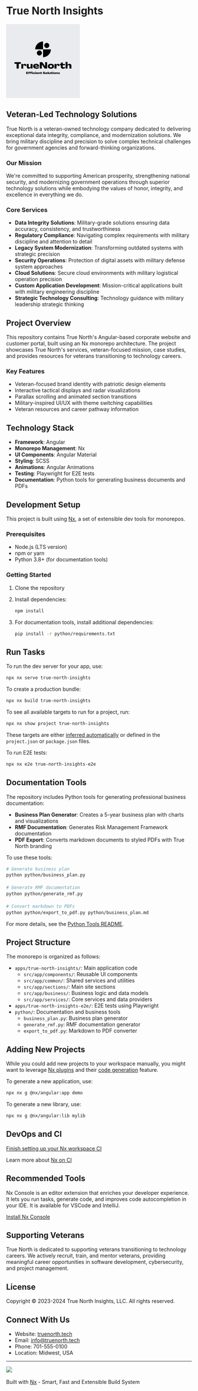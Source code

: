 # True North Insights

<img src="apps/true-north-insights/src/assets/images/true-north-logo.png" alt="True North Logo" width="200"/>

## Veteran-Led Technology Solutions

True North is a veteran-owned technology company dedicated to delivering exceptional data integrity, compliance, and modernization solutions. We bring military discipline and precision to solve complex technical challenges for government agencies and forward-thinking organizations.

### Our Mission

We're committed to supporting American prosperity, strengthening national security, and modernizing government operations through superior technology solutions while embodying the values of honor, integrity, and excellence in everything we do.

### Core Services

- **Data Integrity Solutions**: Military-grade solutions ensuring data accuracy, consistency, and trustworthiness
- **Regulatory Compliance**: Navigating complex requirements with military discipline and attention to detail
- **Legacy System Modernization**: Transforming outdated systems with strategic precision
- **Security Operations**: Protection of digital assets with military defense system approaches
- **Cloud Solutions**: Secure cloud environments with military logistical operation precision 
- **Custom Application Development**: Mission-critical applications built with military engineering discipline
- **Strategic Technology Consulting**: Technology guidance with military leadership strategic thinking

## Project Overview

This repository contains True North's Angular-based corporate website and customer portal, built using an Nx monorepo architecture. The project showcases True North's services, veteran-focused mission, case studies, and provides resources for veterans transitioning to technology careers.

### Key Features

- Veteran-focused brand identity with patriotic design elements
- Interactive tactical displays and radar visualizations
- Parallax scrolling and animated section transitions
- Military-inspired UI/UX with theme switching capabilities
- Veteran resources and career pathway information

## Technology Stack

- **Framework**: Angular 
- **Monorepo Management**: Nx
- **UI Components**: Angular Material
- **Styling**: SCSS
- **Animations**: Angular Animations
- **Testing**: Playwright for E2E tests
- **Documentation**: Python tools for generating business documents and PDFs

## Development Setup

This project is built using [Nx](https://nx.dev), a set of extensible dev tools for monorepos.

### Prerequisites

- Node.js (LTS version)
- npm or yarn
- Python 3.8+ (for documentation tools)

### Getting Started

1. Clone the repository
2. Install dependencies:
   ```sh
   npm install
   ```
   
3. For documentation tools, install additional dependencies:
   ```sh
   pip install -r python/requirements.txt
   ```

## Run Tasks

To run the dev server for your app, use:

```sh
npx nx serve true-north-insights
```

To create a production bundle:

```sh
npx nx build true-north-insights
```

To see all available targets to run for a project, run:

```sh
npx nx show project true-north-insights
```

These targets are either [inferred automatically](https://nx.dev/concepts/inferred-tasks) or defined in the `project.json` or `package.json` files.

To run E2E tests:

```sh
npx nx e2e true-north-insights-e2e
```

## Documentation Tools

The repository includes Python tools for generating professional business documentation:

- **Business Plan Generator**: Creates a 5-year business plan with charts and visualizations
- **RMF Documentation**: Generates Risk Management Framework documentation
- **PDF Export**: Converts markdown documents to styled PDFs with True North branding

To use these tools:

```sh
# Generate business plan
python python/business_plan.py

# Generate RMF documentation
python python/generate_rmf.py

# Convert markdown to PDFs
python python/export_to_pdf.py python/business_plan.md
```

For more details, see the [Python Tools README](python/README.md).

## Project Structure

The monorepo is organized as follows:

- `apps/true-north-insights/`: Main application code
  - `src/app/components/`: Reusable UI components
  - `src/app/common/`: Shared services and utilities
  - `src/app/sections/`: Main site sections
  - `src/app/business/`: Business logic and data models
  - `src/app/services/`: Core services and data providers
- `apps/true-north-insights-e2e/`: E2E tests using Playwright
- `python/`: Documentation and business tools
  - `business_plan.py`: Business plan generator
  - `generate_rmf.py`: RMF documentation generator
  - `export_to_pdf.py`: Markdown to PDF converter

## Adding New Projects

While you could add new projects to your workspace manually, you might want to leverage [Nx plugins](https://nx.dev/concepts/nx-plugins) and their [code generation](https://nx.dev/features/generate-code) feature.

To generate a new application, use:

```sh
npx nx g @nx/angular:app demo
```

To generate a new library, use:

```sh
npx nx g @nx/angular:lib mylib
```

## DevOps and CI

[Finish setting up your Nx workspace CI](https://cloud.nx.app/connect/soAphlWoGV)

Learn more about [Nx on CI](https://nx.dev/ci/intro/ci-with-nx)

## Recommended Tools

Nx Console is an editor extension that enriches your developer experience. It lets you run tasks, generate code, and improves code autocompletion in your IDE. It is available for VSCode and IntelliJ.

[Install Nx Console](https://nx.dev/getting-started/editor-setup)

## Supporting Veterans

True North is dedicated to supporting veterans transitioning to technology careers. We actively recruit, train, and mentor veterans, providing meaningful career opportunities in software development, cybersecurity, and project management.

## License

Copyright © 2023-2024 True North Insights, LLC. All rights reserved.

## Connect With Us

- Website: [truenorth.tech](https://truenorth.tech)
- Email: info@truenorth.tech
- Phone: 701-555-0100
- Location: Midwest, USA

---

<a alt="Nx logo" href="https://nx.dev" target="_blank" rel="noreferrer"><img src="https://raw.githubusercontent.com/nrwl/nx/master/images/nx-logo.png" width="45"></a>

Built with [Nx](https://nx.dev) - Smart, Fast and Extensible Build System
